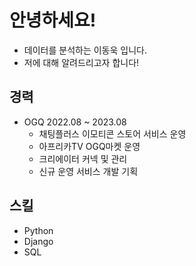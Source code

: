 # 안녕하세요!
- 데이터를 분석하는 이동욱 입니다.
- 저에 대해 알려드리고자 합니다!

## 경력
- OGQ 2022.08 ~ 2023.08
    - 채팅플러스 이모티콘 스토어 서비스 운영
    - 아프리카TV OGQ마켓 운영
    - 크리에이터 커넥 및 관리
    - 신규 운영 서비스 개발 기획
 
## 스킬
- Python
- Django
- SQL
